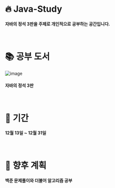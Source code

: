 # :fire: Java-Study

#### 자바의 정석 3판을 주제로 개인적으로 공부하는 공간입니다.

<br/>

# :books: 공부 도서
![image](https://user-images.githubusercontent.com/68285922/206887799-c6058427-0ffc-4d8c-afe6-f08cd9c85524.png)
#### 자바의 정석 3판

<br/>

# :date: 기간
#### 12월 13일 ~ 12월 31일

<br/>

# :rocket: 향후 계획
#### 백준 문제풀이와 더불어 알고리즘 공부
